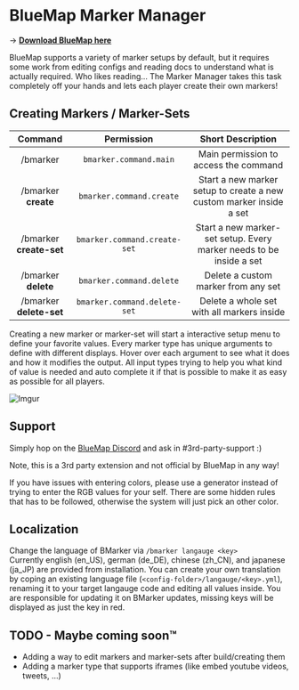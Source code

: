 # BlueMap Marker Manager
-> [**Download BlueMap here**](https://modrinth.com/mod/bluemap)

BlueMap supports a variety of marker setups by default, but it requires some work from editing configs and reading docs to understand what is actually required. Who likes reading... 
The Marker Manager takes this task completely off your hands and lets each player create their own markers!

## Creating Markers / Marker-Sets
| Command | Permission | Short Description |
|:-:|:-:|:-:|
| /bmarker | `bmarker.command.main` | Main permission to access the command |
| /bmarker **create** |  `bmarker.command.create` | Start a new marker setup to create a new custom marker inside a set |
| /bmarker **create-set** | `bmarker.command.create-set` | Start a new marker-set setup. Every marker needs to be inside a set |
| /bmarker **delete** | `bmarker.command.delete` | Delete a custom marker from any set |
| /bmarker **delete-set** | `bmarker.command.delete-set` | Delete a whole set with all markers inside |

Creating a new marker or marker-set will start a interactive setup menu to define your favorite values. Every marker type has unique arguments to define with different displays. Hover over each argument to see what it does and how it modifies the output. All input types trying to help you what kind of value is needed and auto complete it if that is possible to make it as easy as possible for all players.

![Imgur](https://imgur.com/LHeMbg2.png)

## Support 
Simply hop on the [BlueMap Discord](https://discord.gg/zmkyJa3) and ask in #3rd-party-support :)

Note, this is a 3rd party extension and not official by BlueMap in any way! 

If you have issues with entering colors, please use a generator instead of trying to enter the RGB values for your self. There are some hidden rules that has to be followed, otherwise the system will just pick an other color.

## Localization
Change the language of BMarker via ``/bmarker langauge <key>``<br>
Currently english (en_US), german (de_DE), chinese (zh_CN), and japanese (ja_JP) are provided from installation.
You can create your own translation by coping an existing language file (``<config-folder>/langauge/<key>.yml``),
renaming it to your target langauge code and editing all values inside. 
You are responsible for updating it on BMarker updates, missing keys will be displayed as just the key in red.

## TODO - Maybe coming soon™
- Adding a way to edit markers and marker-sets after build/creating them
- Adding a marker type that supports iframes (like embed youtube videos, tweets, ...)
